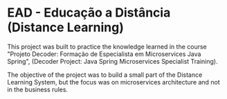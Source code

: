 # EAD - Educação a Distância (Distance Learning)

This project was built to practice the knowledge learned in the course "Projeto Decoder: Formação de Especialista em Microservices Java Spring", (Decoder Project: Java Spring Microservices Specialist Training).

The objective of the project was to build a small part of the Distance Learning System, but the focus was on microservices architecture and not in the business rules.

